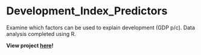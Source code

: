 # Development_Index_Predictors
Examine which factors can be used to explain development (GDP p/c). Data analysis completed using R.

**View project [here](https://github.com/ColdenJohnson/Development_Index_Predictors/blob/main/Development_Preditors.csv)!**

